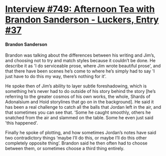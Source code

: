 # [Interview #749: Afternoon Tea with Brandon Sanderson - Luckers, Entry #37](https://www.theoryland.com/intvmain.php?i=749#37)

#### Brandon Sanderson

Brandon was talking about the differences between his writing and Jim’s, and choosing not to try and match styles because it couldn’t be done. He describe it as 'I do serviceable prose, where Jim wrote beautiful prose', and that there have been scenes he’s come to where he’s simply had to say 'I just have to do this my way, there’s nothing for it'.

He spoke then of Jim’s ability to layer subtle foreshadowing, which is something he’s never had to do outside of his story behind the story [he’s referring to the greater cosmos of his own works, the whole, Shards of Adonalsium and Hoid storylines that go on in the background]. He said it has been a real challenge to catch all the balls that Jordan left in the air, and that sometimes you can see that. ‘Some he caught smoothly, others he snatched from the air and slammed on the table. Some he even just said 'this happened'.

Finally he spoke of plotting, and how sometimes Jordan’s notes have said two contradictory things ‘maybe I’ll do this, or maybe I’ll do this other completely opposite thing’. Brandon said he then often had to choose between them, or sometimes choose a third thing entirely.

